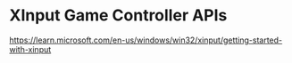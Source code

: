 # XInput Game Controller APIs
https://learn.microsoft.com/en-us/windows/win32/xinput/getting-started-with-xinput
